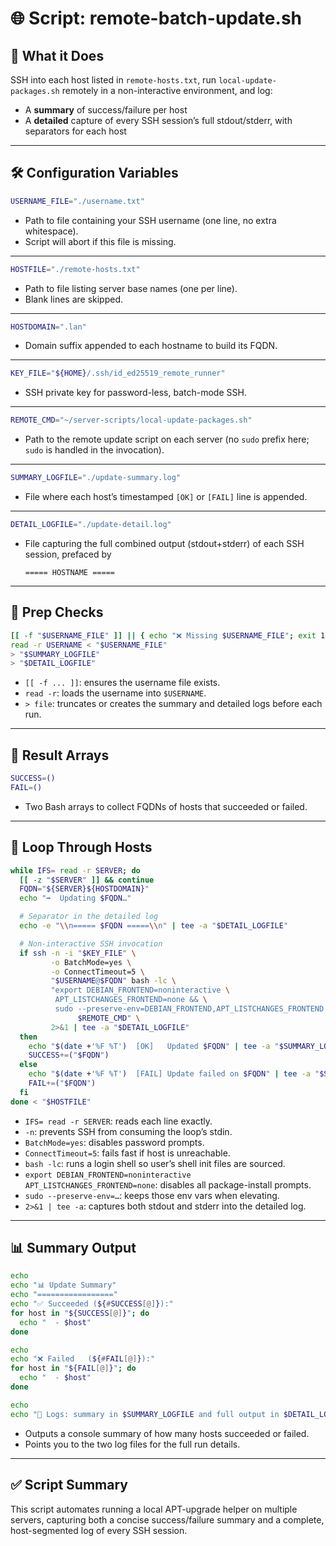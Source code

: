 # 🌐 Script: remote-batch-update.sh

## 🧠 What it Does
SSH into each host listed in `remote-hosts.txt`, run `local-update-packages.sh` remotely in a non-interactive environment, and log:
- A **summary** of success/failure per host  
- A **detailed** capture of every SSH session’s full stdout/stderr, with separators for each host

---

## 🛠️ Configuration Variables

```bash
USERNAME_FILE="./username.txt"
```

* Path to file containing your SSH username (one line, no extra whitespace).
* Script will abort if this file is missing.

---

```bash
HOSTFILE="./remote-hosts.txt"
```

* Path to file listing server base names (one per line).
* Blank lines are skipped.

---

```bash
HOSTDOMAIN=".lan"
```

* Domain suffix appended to each hostname to build its FQDN.

---

```bash
KEY_FILE="${HOME}/.ssh/id_ed25519_remote_runner"
```

* SSH private key for password-less, batch-mode SSH.

---

```bash
REMOTE_CMD="~/server-scripts/local-update-packages.sh"
```

* Path to the remote update script on each server (no `sudo` prefix here; `sudo` is handled in the invocation).

---

```bash
SUMMARY_LOGFILE="./update-summary.log"
```

* File where each host’s timestamped `[OK]` or `[FAIL]` line is appended.

---

```bash
DETAIL_LOGFILE="./update-detail.log"
```

* File capturing the full combined output (stdout+stderr) of each SSH session, prefaced by

  ```
  ===== HOSTNAME =====
  ```

---

## 🔧 Prep Checks

```bash
[[ -f "$USERNAME_FILE" ]] || { echo "❌ Missing $USERNAME_FILE"; exit 1; }
read -r USERNAME < "$USERNAME_FILE"
> "$SUMMARY_LOGFILE"
> "$DETAIL_LOGFILE"
```

* `[[ -f ... ]]`: ensures the username file exists.
* `read -r`: loads the username into `$USERNAME`.
* `> file`: truncates or creates the summary and detailed logs before each run.

---

## 🔢 Result Arrays

```bash
SUCCESS=()
FAIL=()
```

* Two Bash arrays to collect FQDNs of hosts that succeeded or failed.

---

## 🔁 Loop Through Hosts

```bash
while IFS= read -r SERVER; do
  [[ -z "$SERVER" ]] && continue
  FQDN="${SERVER}${HOSTDOMAIN}"
  echo "➡️  Updating $FQDN…"

  # Separator in the detailed log
  echo -e "\\n===== $FQDN =====\\n" | tee -a "$DETAIL_LOGFILE"

  # Non-interactive SSH invocation
  if ssh -n -i "$KEY_FILE" \
         -o BatchMode=yes \
         -o ConnectTimeout=5 \
         "$USERNAME@$FQDN" bash -lc \
         "export DEBIAN_FRONTEND=noninteractive \
          APT_LISTCHANGES_FRONTEND=none && \
          sudo --preserve-env=DEBIAN_FRONTEND,APT_LISTCHANGES_FRONTEND \
               $REMOTE_CMD" \
         2>&1 | tee -a "$DETAIL_LOGFILE"
  then
    echo "$(date +'%F %T')  [OK]   Updated $FQDN" | tee -a "$SUMMARY_LOGFILE"
    SUCCESS+=("$FQDN")
  else
    echo "$(date +'%F %T')  [FAIL] Update failed on $FQDN" | tee -a "$SUMMARY_LOGFILE"
    FAIL+=("$FQDN")
  fi
done < "$HOSTFILE"
```

* `IFS= read -r SERVER`: reads each line exactly.
* `-n`: prevents SSH from consuming the loop’s stdin.
* `BatchMode=yes`: disables password prompts.
* `ConnectTimeout=5`: fails fast if host is unreachable.
* `bash -lc`: runs a login shell so user’s shell init files are sourced.
* `export DEBIAN_FRONTEND=noninteractive APT_LISTCHANGES_FRONTEND=none`: disables all package-install prompts.
* `sudo --preserve-env=…`: keeps those env vars when elevating.
* `2>&1 | tee -a`: captures both stdout and stderr into the detailed log.

---

## 📊 Summary Output

```bash
echo
echo "📊 Update Summary"
echo "================="
echo "✅ Succeeded (${#SUCCESS[@]}):"
for host in "${SUCCESS[@]}"; do
  echo "  - $host"
done

echo
echo "❌ Failed   (${#FAIL[@]}):"
for host in "${FAIL[@]}"; do
  echo "  - $host"
done

echo
echo "📝 Logs: summary in $SUMMARY_LOGFILE and full output in $DETAIL_LOGFILE"
```

* Outputs a console summary of how many hosts succeeded or failed.
* Points you to the two log files for the full run details.

---

## ✅ Script Summary

This script automates running a local APT-upgrade helper on multiple servers, capturing both a concise success/failure summary and a complete, host-segmented log of every SSH session.
